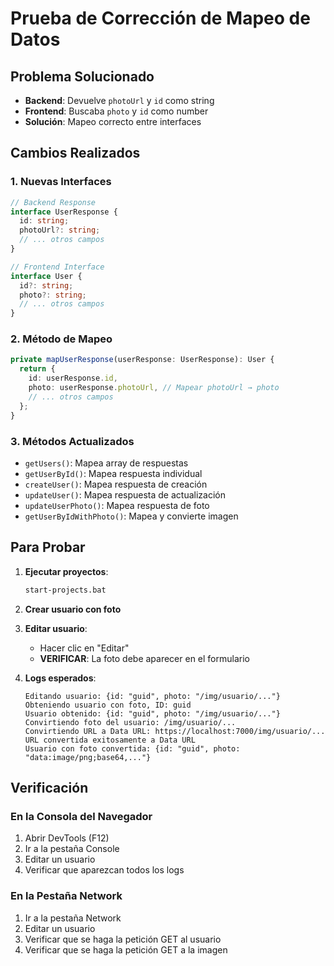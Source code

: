 # Prueba de Corrección de Mapeo de Datos

## Problema Solucionado
- **Backend**: Devuelve `photoUrl` y `id` como string
- **Frontend**: Buscaba `photo` y `id` como number
- **Solución**: Mapeo correcto entre interfaces

## Cambios Realizados

### 1. Nuevas Interfaces
```typescript
// Backend Response
interface UserResponse {
  id: string;
  photoUrl?: string;
  // ... otros campos
}

// Frontend Interface
interface User {
  id?: string;
  photo?: string;
  // ... otros campos
}
```

### 2. Método de Mapeo
```typescript
private mapUserResponse(userResponse: UserResponse): User {
  return {
    id: userResponse.id,
    photo: userResponse.photoUrl, // Mapear photoUrl → photo
    // ... otros campos
  };
}
```

### 3. Métodos Actualizados
- `getUsers()`: Mapea array de respuestas
- `getUserById()`: Mapea respuesta individual
- `createUser()`: Mapea respuesta de creación
- `updateUser()`: Mapea respuesta de actualización
- `updateUserPhoto()`: Mapea respuesta de foto
- `getUserByIdWithPhoto()`: Mapea y convierte imagen

## Para Probar

1. **Ejecutar proyectos**:
   ```bash
   start-projects.bat
   ```

2. **Crear usuario con foto**

3. **Editar usuario**:
   - Hacer clic en "Editar"
   - **VERIFICAR**: La foto debe aparecer en el formulario

4. **Logs esperados**:
   ```
   Editando usuario: {id: "guid", photo: "/img/usuario/..."}
   Obteniendo usuario con foto, ID: guid
   Usuario obtenido: {id: "guid", photo: "/img/usuario/..."}
   Convirtiendo foto del usuario: /img/usuario/...
   Convirtiendo URL a Data URL: https://localhost:7000/img/usuario/...
   URL convertida exitosamente a Data URL
   Usuario con foto convertida: {id: "guid", photo: "data:image/png;base64,..."}
   ```

## Verificación

### En la Consola del Navegador
1. Abrir DevTools (F12)
2. Ir a la pestaña Console
3. Editar un usuario
4. Verificar que aparezcan todos los logs

### En la Pestaña Network
1. Ir a la pestaña Network
2. Editar un usuario
3. Verificar que se haga la petición GET al usuario
4. Verificar que se haga la petición GET a la imagen 